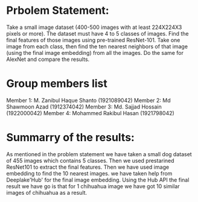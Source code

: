 # Prbolem Statement: 
Take a small image dataset (400-500 images with at least 224X224X3 pixels or more). The dataset must have 4 to 5 classes of images. Find the final features of those images using pre-trained ResNet-101. Take one image from each class, then find the ten nearest neighbors of that image (using the final image embedding) from all the images. Do the same for AlexNet and compare the results.

# Group members list
Member 1: M. Zanibul Haque Shanto (1921089042)
Member 2: Md Shawmoon Azad (1912374042)
Member 3: Md. Sajjad Hossain (1922000042)
Member 4: Mohammed Rakibul Hasan (1921798042)

# Summarry of the results: 
As mentioned in the problem statement we have taken a small dog dataset of 455 images which contains 5 classes. Then we used prestarined ResNet101 to extract the final features. Then we have used image embedding to find the 10 nearest images. we have taken help from Deeplake'Hub' for the final image embedding. Using the Hub API the final result we have go is that for 1 chihuahua image we have got 10 similar images of chihuahua as a result.
